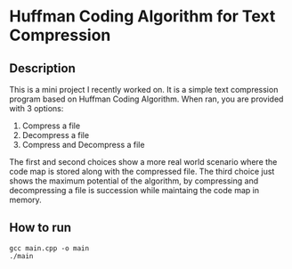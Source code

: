 # Huffman Coding Algorithm for Text Compression

## Description

This is a mini project I recently worked on. It is a simple text compression program based on Huffman Coding Algorithm.
When ran, you are provided with 3 options:
1. Compress a file
2. Decompress a file
3. Compress and Decompress a file

The first and second choices show a more real world scenario where the code map is stored along with the compressed file.
The third choice just shows the maximum potential of the algorithm, by compressing and decompressing a file is succession while maintaing the code map in memory.

## How to run
```
gcc main.cpp -o main
./main
```
